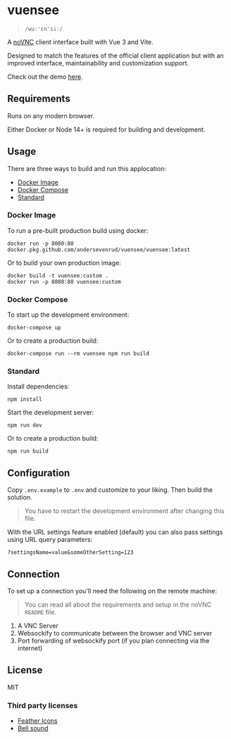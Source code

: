 # vuensee

> `/wuː'ɛn'siː/`

A [noVNC](https://github.com/novnc/noVNC) client interface built with Vue 3 and Vite.

Designed to match the features of the official client application but with an improved
interface, maintainability and customization support.

Check out the demo [here](https://andersevenrud.github.io/vuensee/index.html).

## Requirements

Runs on any modern browser.

Either Docker or Node 14+ is required for building and development.

## Usage

There are three ways to build and run this applocation:

* [Docker Image](#docker-image)
* [Docker Compose](#docker-compose)
* [Standard](#standard)

### Docker Image

To run a pre-built production build using docker:

```shell
docker run -p 8080:80 docker.pkg.github.com/andersevenrud/vuensee/vuensee:latest
```

Or to build your own production image:

```shell
docker build -t vuensee:custom .
docker run -p 8080:80 vuensee:custom
```

### Docker Compose

To start up the development environment:

```shell
docker-compose up
```

Or to create a production build:

```shell
docker-compose run --rm vuensee npm run build
```

### Standard

Install dependencies:

```shell
npm install
```

Start the development server:

```shell
npm run dev
```

Or to create a production build:

```shell
npm run build
```

## Configuration

Copy `.env.example` to `.env` and customize to your liking. Then build the solution.

> You have to restart the development environment after changing this file.

With the URL settings feature enabled (default) you can also pass settings using
URL query parameters:

`?settingsName=value&someOtherSetting=123`

## Connection

To set up a connection you'll need the following on the remote machine:

> You can read all about the requirements and setup in the noVNC `README` file.

1. A VNC Server
2. Websockify to communicate between the browser and VNC server
3. Port forwarding of websockify port (if you plan connecting via the internet)

## License

MIT

### Third party licenses

* [Feather Icons](https://raw.githubusercontent.com/feathericons/feather/master/LICENSE)
* [Bell sound](https://github.com/novnc/noVNC/blob/9142f8f0f7b4a53447f5cfec3a797cbf0d6204a9/app/sounds/CREDITS)
